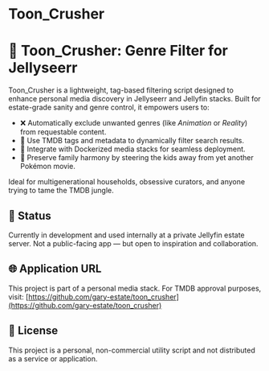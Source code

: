 # Toon_Crusher
# 🧼 Toon_Crusher: Genre Filter for Jellyseerr

Toon_Crusher is a lightweight, tag-based filtering script designed to enhance personal media discovery in Jellyseerr and Jellyfin stacks. Built for estate-grade sanity and genre control, it empowers users to:

- ❌ Automatically exclude unwanted genres (like *Animation* or *Reality*) from requestable content.
- 🧠 Use TMDB tags and metadata to dynamically filter search results.
- 🐳 Integrate with Dockerized media stacks for seamless deployment.
- 🐾 Preserve family harmony by steering the kids away from yet another Pokémon movie.

Ideal for multigenerational households, obsessive curators, and anyone trying to tame the TMDB jungle.

## 🚧 Status
Currently in development and used internally at a private Jellyfin estate server. Not a public-facing app — but open to inspiration and collaboration.

## 🌐 Application URL
This project is part of a personal media stack. For TMDB approval purposes, visit: [https://github.com/gary-estate/toon_crusher](https://github.com/gary-estate/toon_crusher)

## 📜 License
This project is a personal, non-commercial utility script and not distributed as a service or application.
